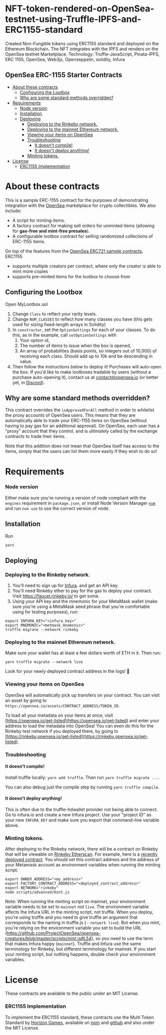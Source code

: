 # NFT-token-rendered-on-OpenSea-testnet-using-Truffle-IPFS-and-ERC1155-standard
Created Non-Fungible tokens using ERC1155 standard and deployed on the Ethereum Blockchain. The NFT integrates with the IPFS and renders on the OpenSea testnet Marketplace. Technology: Truffle-JavaScript, Pinata-IPFS, ERC 1155, OpenSea, Web3js, Openzeppelin, solidity, Infura
## OpenSea ERC-1155 Starter Contracts

- [About these contracts](#about-these-contracts)
  - [Configuring the Lootbox](#configuring-the-lootbox)
  - [Why are some standard methods overridden?](#why-are-some-standard-methods-overridden)
- [Requirements](#requirements)
    - [Node version](#node-version)
  - [Installation](#installation)
  - [Deploying](#deploying)
    - [Deploying to the Rinkeby network.](#deploying-to-the-rinkeby-network)
    - [Deploying to the mainnet Ethereum network.](#deploying-to-the-mainnet-ethereum-network)
    - [Viewing your items on OpenSea](#viewing-your-items-on-opensea)
    - [Troubleshooting](#troubleshooting)
      - [It doesn't compile!](#it-doesnt-compile)
      - [It doesn't deploy anything!](#it-doesnt-deploy-anything)
    - [Minting tokens.](#minting-tokens)
- [License](#license)
    - [ERC1155 Implementation](#erc1155-implementation)

# About these contracts

This is a sample ERC-1155 contract for the purposes of demonstrating integration with the [OpenSea](https://opensea.io) marketplace for crypto collectibles. We also include:
- A script for minting items.
- A factory contract for making sell orders for unminted items (allowing for **gas-free and mint-free presales**).
- A configurable lootbox contract for selling randomized collections of ERC-1155 items.

On top of the features from the [OpenSea ERC721 sample contracts](https://github.com/ProjectOpenSea/opensea-creatures), ERC1155
- supports multiple creators per contract, where only the creator is able to mint more copies
- supports pre-minted items for the lootbox to choose from

## Configuring the Lootbox

Open MyLootbox.sol

1. Change `Class` to reflect your rarity levels.
2. Change `NUM_CLASSES` to reflect how many classes you have (this gets used for sizing fixed-length arrays in Solidity)
3. In `constructor`, set the `OptionSettings` for each of your classes. To do this, as in the example, call `setOptionSettings` with
   1. Your option id,
   2. The number of items to issue when the box is opened,
   3. An array of probabilities (basis points, so integers out of 10,000) of receiving each class. Should add up to 10k and be descending in value.
4. Then follow the instructions below to deploy it! Purchases will auto-open the box. If you'd like to make lootboxes tradable by users (without a purchase auto-opening it), contact us at contact@opensea.io (or better yet, in [Discord](https://discord.gg/ga8EJbv)).

## Why are some standard methods overridden?

This contract overrides the `isApprovedForAll` method in order to whitelist the proxy accounts of OpenSea users. This means that they are automatically able to trade your ERC-1155 items on OpenSea (without having to pay gas for an additional approval). On OpenSea, each user has a "proxy" account that they control, and is ultimately called by the exchange contracts to trade their items.

Note that this addition does not mean that OpenSea itself has access to the items, simply that the users can list them more easily if they wish to do so!

# Requirements

### Node version

Either make sure you're running a version of node compliant with the `engines` requirement in `package.json`, or install Node Version Manager [`nvm`](https://github.com/creationix/nvm) and run `nvm use` to use the correct version of node.

## Installation

Run
```bash
yarn
```

## Deploying

### Deploying to the Rinkeby network.

1. You'll need to sign up for [Infura](https://infura.io). and get an API key.
2. You'll need Rinkeby ether to pay for the gas to deploy your contract. Visit https://faucet.rinkeby.io/ to get some.
3. Using your API key and the mnemonic for your MetaMask wallet (make sure you're using a MetaMask seed phrase that you're comfortable using for testing purposes), run:

```
export INFURA_KEY="<infura_key>"
export MNEMONIC="<metmask_mnemonic>"
truffle migrate --network rinkeby
```

### Deploying to the mainnet Ethereum network.

Make sure your wallet has at least a few dollars worth of ETH in it. Then run:

```
yarn truffle migrate --network live
```

Look for your newly deployed contract address in the logs! 🥳

### Viewing your items on OpenSea

OpenSea will automatically pick up transfers on your contract. You can visit an asset by going to `https://opensea.io/assets/CONTRACT_ADDRESS/TOKEN_ID`.

To load all your metadata on your items at once, visit [https://opensea.io/get-listed](https://opensea.io/get-listed) and enter your address to load the metadata into OpenSea! You can even do this for the Rinkeby test network if you deployed there, by going to [https://rinkeby.opensea.io/get-listed](https://rinkeby.opensea.io/get-listed).

### Troubleshooting

#### It doesn't compile!
Install truffle locally: `yarn add truffle`. Then run `yarn truffle migrate ...`.

You can also debug just the compile step by running `yarn truffle compile`.

#### It doesn't deploy anything!
This is often due to the truffle-hdwallet provider not being able to connect. Go to infura.io and create a new Infura project. Use your "project ID" as your new `INFURA_KEY` and make sure you export that command-line variable above.

### Minting tokens.

After deploying to the Rinkeby network, there will be a contract on Rinkeby that will be viewable on [Rinkeby Etherscan](https://rinkeby.etherscan.io). For example, here is a [recently deployed contract](https://rinkeby.etherscan.io/address/0xeba05c5521a3b81e23d15ae9b2d07524bc453561). You should set this contract address and the address of your Metamask account as environment variables when running the minting script:

```
export OWNER_ADDRESS="<my_address>"
export FACTORY_CONTRACT_ADDRESS="<deployed_contract_address>"
export NETWORK="rinkeby"
node scripts/advanced/mint.js
```

Note: When running the minting script on mainnet, your environment variable needs to be set to `mainnet` not `live`.  The environment variable affects the Infura URL in the minting script, not truffle. When you deploy, you're using truffle and you need to give truffle an argument that corresponds to the naming in truffle.js (`--network live`).  But when you mint, you're relying on the environment variable you set to build the URL (https://github.com/ProjectOpenSea/opensea-creatures/blob/master/scripts/mint.js#L54), so you need to use the term that makes Infura happy (`mainnet`).  Truffle and Infura use the same terminology for Rinkeby, but different terminology for mainnet.  If you start your minting script, but nothing happens, double check your environment variables.

# License

These contracts are available to the public under an MIT License.

### ERC1155 Implementation

To implement the ERC1155 standard, these contracts use the Multi Token Standard by [Horizon Games](https://horizongames.net/), available on [npm](https://www.npmjs.com/package/multi-token-standard) and [github](https://github.com/arcadeum/multi-token-standard) and also under the MIT License.
